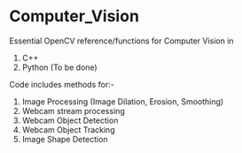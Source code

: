 # Computer_Vision

Essential OpenCV reference/functions for Computer Vision in 
1. C++ 
2. Python (To be done)

Code includes methods for:-
1. Image Processing (Image Dilation, Erosion, Smoothing)
2. Webcam stream processing
3. Webcam Object Detection
4. Webcam Object Tracking
5. Image Shape Detection
